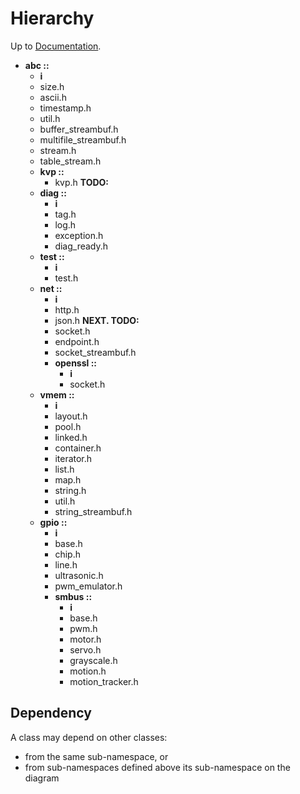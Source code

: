 # Hierarchy

Up to [Documentation](README.md).


- __abc ::__
    - __i__
    - size.h
    - ascii.h
    - timestamp.h
    - util.h
    - buffer_streambuf.h
    - multifile_streambuf.h
    - stream.h
    - table_stream.h
    - __kvp ::__
        - kvp.h __TODO:__
    - __diag ::__
        - __i__
        - tag.h
        - log.h
        - exception.h
        - diag_ready.h
    - __test ::__
        - __i__
        - test.h
    - __net ::__
        - __i__
        - http.h
        - json.h __NEXT. TODO:__
        - socket.h
        - endpoint.h
        - socket_streambuf.h
        - __openssl ::__
            - __i__
            - socket.h
    - __vmem ::__
        - __i__
        - layout.h
        - pool.h
        - linked.h
        - container.h
        - iterator.h
        - list.h
        - map.h
        - string.h
        - util.h
        - string_streambuf.h
    - __gpio ::__
        - __i__
        - base.h
        - chip.h
        - line.h
        - ultrasonic.h
        - pwm_emulator.h
        - __smbus ::__
            - __i__
            - base.h
            - pwm.h
            - motor.h
            - servo.h
            - grayscale.h
            - motion.h
            - motion_tracker.h

## Dependency
A class may depend on other classes:
- from the same sub-namespace, or
- from sub-namespaces defined above its sub-namespace on the diagram